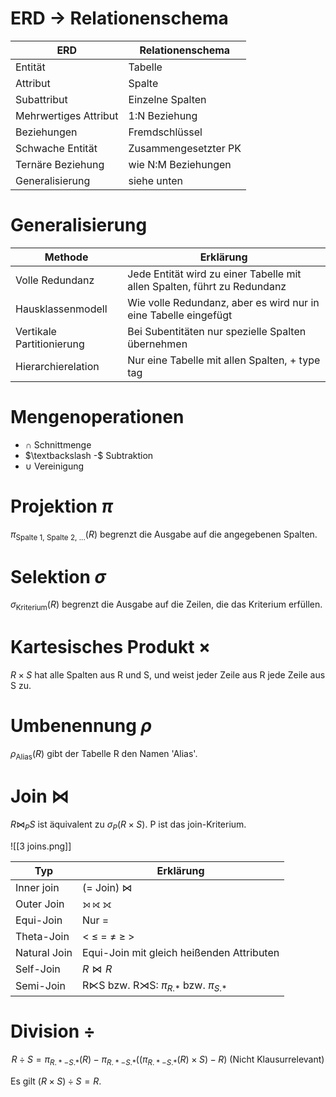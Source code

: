 # ERD $\to$ Relationenschema

| ERD | Relationenschema |
| ---- | ---- |
| Entität | Tabelle |
| Attribut | Spalte |
| Subattribut | Einzelne Spalten |
| Mehrwertiges Attribut | 1:N Beziehung |
| Beziehungen | Fremdschlüssel |
| Schwache Entität | Zusammengesetzter PK |
| Ternäre Beziehung | wie N:M Beziehungen |
| Generalisierung | siehe unten |

# Generalisierung

| Methode | Erklärung |
| ---- | ---- |
| Volle Redundanz | Jede Entität wird zu einer Tabelle mit allen Spalten, führt zu Redundanz |
| Hausklassenmodell | Wie volle Redundanz, aber es wird nur in eine Tabelle eingefügt |
| Vertikale Partitionierung | Bei Subentitäten nur spezielle Spalten übernehmen |
| Hierarchierelation | Nur eine Tabelle mit allen Spalten, + type tag |

# Mengenoperationen

- $\cap$ Schnittmenge
- $\textbackslash -$ Subtraktion
- $\cup$ Vereinigung

# Projektion $\pi$

$\pi_\text{Spalte 1, Spalte 2, ...} (R)$ begrenzt die Ausgabe auf die angegebenen Spalten.

# Selektion $\sigma$

$\sigma_\text{Kriterium}(R)$ begrenzt die Ausgabe auf die Zeilen, die das Kriterium erfüllen.

# Kartesisches Produkt $\times$

$R \times S$ hat alle Spalten aus R und S, und weist jeder Zeile aus R jede Zeile aus S zu.

# Umbenennung $\rho$

$\rho_\text{Alias}(R)$ gibt der Tabelle R den Namen 'Alias'.

# Join $\Join$

$R \Join_P S$ ist äquivalent zu $\sigma_P(R \times S)$. P ist das join-Kriterium.

![[3 joins.png]]

| Typ | Erklärung |
| ---- | ---- |
| Inner join | (= Join) $\Join$ |
| Outer Join | ⟕ ⟖ ⟗ |
| Equi-Join | Nur $=$ |
| Theta-Join | $<\ \le\ =\ \ne\ \ge\ >$ |
| Natural Join | Equi-Join mit gleich heißenden Attributen |
| Self-Join | $R \Join R$ |
| Semi-Join | R⋉S bzw. R⋊S: $\pi_{R.*}$ bzw. $\pi_{S.*}$ |

# Division $\div$

$$
R \div S = \pi_{R.*-S.*}(R) - \pi_{R.*-S.*} \Big(
	\big(
		\pi_{R.*-S.*}(R) \times S
	\big) - R
\Big) \ \text{(Nicht Klausurrelevant)}
$$

Es gilt $(R \times S) \div S = R$.
